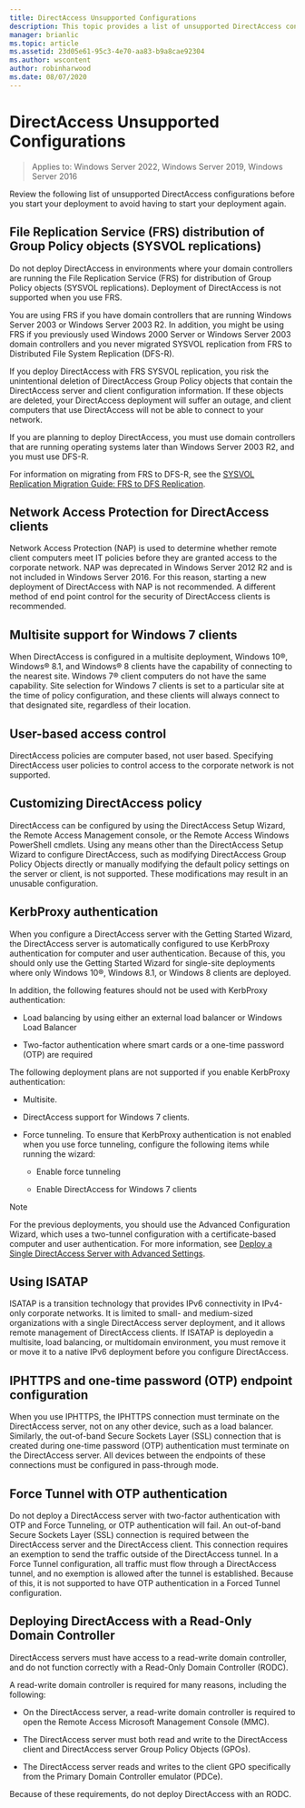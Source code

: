 ```yaml
---
title: DirectAccess Unsupported Configurations
description: This topic provides a list of unsupported DirectAccess configurations in Windows Server 2016.
manager: brianlic
ms.topic: article
ms.assetid: 23d05e61-95c3-4e70-aa83-b9a8cae92304
ms.author: wscontent
author: robinharwood
ms.date: 08/07/2020
---
```

# DirectAccess Unsupported Configurations

>Applies to: Windows Server 2022, Windows Server 2019, Windows Server 2016

Review the following list of unsupported DirectAccess configurations before you start your deployment to avoid having to start your deployment again.

## <a name="bkmk_frs"></a>File Replication Service (FRS) distribution of Group Policy objects (SYSVOL replications)
Do not deploy DirectAccess in environments where your domain controllers are running the File Replication Service (FRS) for distribution of Group Policy objects (SYSVOL replications). Deployment of DirectAccess is not supported when you use FRS.

You are using FRS if you have domain controllers that are running Windows Server 2003 or Windows Server 2003 R2. In addition, you might be using FRS if you previously used Windows 2000 Server or Windows Server 2003 domain controllers and you never migrated SYSVOL replication from FRS to Distributed File System Replication (DFS-R).

If you deploy DirectAccess with FRS SYSVOL replication, you risk the unintentional deletion of DirectAccess Group Policy objects that contain the DirectAccess server and client configuration information. If these objects are deleted, your DirectAccess deployment will suffer an outage, and client computers that use DirectAccess will not be able to connect to your network.

If you are planning to deploy DirectAccess, you must use domain controllers that are running operating systems later than Windows Server 2003 R2, and you must use DFS-R.

For information on migrating from FRS to DFS-R, see the [SYSVOL Replication Migration Guide: FRS to DFS Replication](../../../storage/dfs-replication/migrate-sysvol-to-dfsr.md).

## <a name="bkmk_nap"></a>Network Access Protection for DirectAccess clients
Network Access Protection (NAP) is used to determine whether remote client computers meet IT policies before they are granted access to the corporate network. NAP was deprecated in Windows Server 2012 R2 and is not included in Windows Server 2016. For this reason, starting a new deployment of DirectAccess with NAP is not recommended. A different method of end point control for the security of DirectAccess clients is recommended.

## <a name="bkmk_multi"></a>Multisite support for Windows 7 clients
When DirectAccess is configured in a multisite deployment, Windows 10&reg;, Windows&reg; 8.1, and Windows&reg; 8 clients have the capability of connecting to the nearest site.  Windows 7&reg;  client computers do not have the same capability. Site selection for  Windows 7  clients is set to a particular site at the time of policy configuration, and these clients will always connect to that designated site, regardless of their location.

## <a name="bkmk_user"></a>User-based access control
DirectAccess policies are computer based, not user based. Specifying DirectAccess user policies to control access to the corporate network is not supported.

## <a name="bkmk_policy"></a>Customizing DirectAccess policy
DirectAccess can be configured by using the DirectAccess Setup Wizard, the Remote Access Management console, or the Remote Access Windows PowerShell cmdlets. Using any means other than the DirectAccess Setup Wizard to configure DirectAccess, such as modifying DirectAccess Group Policy Objects directly or manually modifying the default policy settings on the server or client, is not supported. These modifications may result in an unusable configuration.

## <a name="bkmk_kerb"></a>KerbProxy authentication
When you configure a DirectAccess server with the Getting Started Wizard, the DirectAccess server is automatically configured to use KerbProxy authentication for computer and user authentication. Because of this, you should only use the Getting Started Wizard for single-site deployments where only Windows 10&reg;, Windows 8.1, or Windows 8 clients are deployed.

In addition, the following features should not be used with KerbProxy authentication:

-   Load balancing by using either an external load balancer or Windows Load
    Balancer

-   Two-factor authentication where smart cards or a one-time password (OTP) are required

The following deployment plans are not supported if you enable KerbProxy authentication:

-   Multisite.

-   DirectAccess support for  Windows 7  clients.

-   Force tunneling. To ensure that KerbProxy authentication is not enabled when you use force tunneling, configure the following items while running the wizard:

    -   Enable force tunneling

    -   Enable DirectAccess for  Windows 7  clients

> [!NOTE]
> For the previous deployments, you should use the Advanced Configuration Wizard, which uses a two-tunnel configuration with a certificate-based computer and user authentication. For more information, see [Deploy a Single DirectAccess Server with Advanced Settings](../../remote-access/directaccess/single-server-advanced/Deploy-a-Single-DirectAccess-Server-with-Advanced-Settings.md).

## <a name="bkmk_isa"></a>Using ISATAP
ISATAP is a transition technology that provides IPv6 connectivity in IPv4-only corporate networks. It is limited to small- and medium-sized organizations with a single DirectAccess server deployment, and it allows remote management of DirectAccess clients. If ISATAP is deployedin a multisite, load balancing, or multidomain environment, you must remove it or move it to a native IPv6 deployment before you configure DirectAccess.

## <a name="bkmk_iphttps"></a>IPHTTPS and one-time password (OTP) endpoint configuration
When you use IPHTTPS, the IPHTTPS connection must terminate on the DirectAccess server, not on any other device, such as a load balancer. Similarly, the out-of-band Secure Sockets Layer (SSL) connection that is created during one-time password (OTP) authentication must terminate on the DirectAccess server. All devices between the endpoints of these connections must be configured in pass-through mode.

## <a name="bkmk_ft"></a>Force Tunnel with OTP authentication
Do not deploy a DirectAccess server with two-factor authentication with OTP and Force Tunneling, or OTP authentication will fail. An out-of-band Secure Sockets Layer (SSL) connection is required between the DirectAccess server and the DirectAccess client. This connection requires an exemption to send the traffic outside of the DirectAccess tunnel. In a Force Tunnel configuration, all traffic must flow through a DirectAccess tunnel, and no exemption is allowed after the tunnel is established. Because of this, it is not supported to have OTP authentication in a Forced Tunnel configuration.

## <a name="bkmk_rodc"></a>Deploying DirectAccess with a Read-Only Domain Controller
DirectAccess servers must have access to a read-write domain controller, and do not function correctly with a Read-Only Domain Controller (RODC).

A read-write domain controller is required for many reasons, including the following:

-   On the DirectAccess server, a read-write domain controller is required to open the Remote Access Microsoft Management Console (MMC).

-   The DirectAccess server must both read and write to the DirectAccess client and DirectAccess server Group Policy Objects (GPOs).

-   The DirectAccess server reads and writes to the client GPO specifically from the Primary Domain Controller emulator (PDCe).

Because of these requirements, do not deploy DirectAccess with an RODC.

